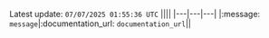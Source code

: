Latest update: `07/07/2025 01:55:36 UTC`
||||
|---|---|---|
|:message: `message`|:documentation_url: `documentation_url`||